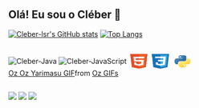 ## Olá! Eu sou o Cléber 👋

[![Cleber-lsr's GitHub stats](https://github-readme-stats.vercel.app/api?username=cleber-lsr&show_icons=true&theme=dark)](https://github.com/cleber-lsr/github-readme-stats)
[![Top Langs](https://github-readme-stats.vercel.app/api/top-langs/?username=cleber-lsr&layout=compact&show_icons=true&theme=dark)](https://github.com/cleber-lsr/github-readme-stats)

<div style="display: inline_block"><br>
  <img align="center" alt="Cleber-Java" height="30" width="40" src="https://cdn.jsdelivr.net/gh/devicons/devicon@latest/icons/java/java-original.svg">
  <img align="center" alt="Cleber-JavaScript" height="30" width="40"src="https://cdn.jsdelivr.net/gh/devicons/devicon@latest/icons/javascript/javascript-plain.svg" />
  <img align="center" alt="Cleber-HTML" height="30" width="40" src="https://raw.githubusercontent.com/devicons/devicon/master/icons/html5/html5-original.svg">
  <img align="center" alt="Cleber-CSS" height="30" width="40" src="https://raw.githubusercontent.com/devicons/devicon/master/icons/css3/css3-original.svg">
  <img align="center" alt="Cleber-Python" height="30" width="40" src="https://raw.githubusercontent.com/devicons/devicon/master/icons/python/python-original.svg">
  <div class="tenor-gif-embed" data-postid="15824704106392928134" data-share-method="host" data-aspect-ratio="1" data-width="100%"><a href="https://tenor.com/view/oz-oz-yarimasu-cute-anime-girl-heart-gif-15824704106392928134">Oz Oz Yarimasu GIF</a>from <a href="https://tenor.com/search/oz-gifs">Oz GIFs</a></div> <script type="text/javascript" async src="https://tenor.com/embed.js"></script>
</div>

##

<div> 
  <a href = "mailto:cleber.sribeiro06@gmail.com"><img src="https://img.shields.io/badge/-Gmail-%23333?style=for-the-badge&logo=gmail&logoColor=white" target="_blank"></a>
  <a href="https://www.linkedin.com/in/cleberribeiro" target="_blank"><img src="https://img.shields.io/badge/-LinkedIn-%230077B5?style=for-the-badge&logo=linkedin&logoColor=white" target="_blank"></a> 
  <a href="https://instagram.com/cleber_lsr" target="_blank"><img src="https://img.shields.io/badge/-Instagram-%23E4405F?style=for-the-badge&logo=instagram&logoColor=white" target="_blank"></a>

</div>
